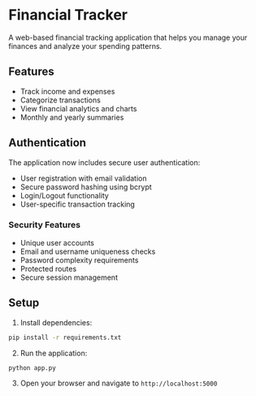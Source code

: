# Financial Tracker

A web-based financial tracking application that helps you manage your finances and analyze your spending patterns.

## Features
- Track income and expenses
- Categorize transactions
- View financial analytics and charts
- Monthly and yearly summaries

## Authentication

The application now includes secure user authentication:
- User registration with email validation
- Secure password hashing using bcrypt
- Login/Logout functionality
- User-specific transaction tracking

### Security Features
- Unique user accounts
- Email and username uniqueness checks
- Password complexity requirements
- Protected routes
- Secure session management

## Setup
1. Install dependencies:
```bash
pip install -r requirements.txt
```

2. Run the application:
```bash
python app.py
```

3. Open your browser and navigate to `http://localhost:5000`
